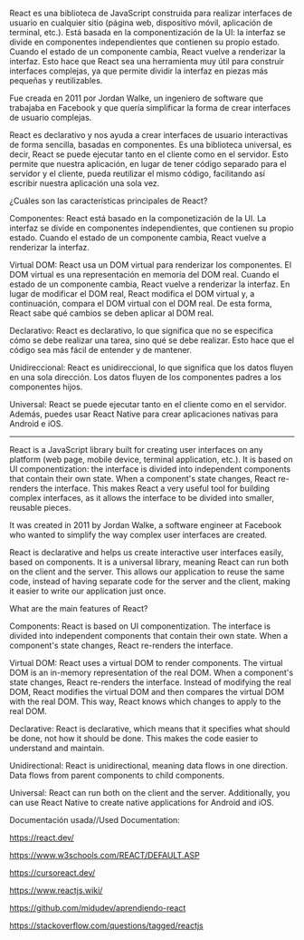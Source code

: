 
React es una biblioteca de JavaScript construida para realizar interfaces de usuario en cualquier sitio (página web, dispositivo móvil, aplicación de terminal, etc.). Está basada en la componentización de la UI: la interfaz se divide en componentes independientes que contienen su propio estado. Cuando el estado de un componente cambia, React vuelve a renderizar la interfaz. Esto hace que React sea una herramienta muy útil para construir interfaces complejas, ya que permite dividir la interfaz en piezas más pequeñas y reutilizables.

Fue creada en 2011 por Jordan Walke, un ingeniero de software que trabajaba en Facebook y que quería simplificar la forma de crear interfaces de usuario complejas.

React es declarativo y nos ayuda a crear interfaces de usuario interactivas de forma sencilla, basadas en componentes. Es una biblioteca universal, es decir, React se puede ejecutar tanto en el cliente como en el servidor. Esto permite que nuestra aplicación, en lugar de tener código separado para el servidor y el cliente, pueda reutilizar el mismo código, facilitando así escribir nuestra aplicación una sola vez.

¿Cuáles son las características principales de React?

Componentes: React está basado en la componetización de la UI. La interfaz se divide en componentes independientes, que contienen su propio estado. Cuando el estado de un componente cambia, React vuelve a renderizar la interfaz.

Virtual DOM: React usa un DOM virtual para renderizar los componentes. El DOM virtual es una representación en memoria del DOM real. Cuando el estado de un componente cambia, React vuelve a renderizar la interfaz. En lugar de modificar el DOM real, React modifica el DOM virtual y, a continuación, compara el DOM virtual con el DOM real. De esta forma, React sabe qué cambios se deben aplicar al DOM real.

Declarativo: React es declarativo, lo que significa que no se especifica cómo se debe realizar una tarea, sino qué se debe realizar. Esto hace que el código sea más fácil de entender y de mantener.

Unidireccional: React es unidireccional, lo que significa que los datos fluyen en una sola dirección. Los datos fluyen de los componentes padres a los componentes hijos.

Universal: React se puede ejecutar tanto en el cliente como en el servidor. Además, puedes usar React Native para crear aplicaciones nativas para Android e iOS.

-----------------------------------------------------------------------------------------------------------------------------

React is a JavaScript library built for creating user interfaces on any platform (web page, mobile device, terminal application, etc.). It is based on UI componentization: the interface is divided into independent components that contain their own state. When a component's state changes, React re-renders the interface. This makes React a very useful tool for building complex interfaces, as it allows the interface to be divided into smaller, reusable pieces.

It was created in 2011 by Jordan Walke, a software engineer at Facebook who wanted to simplify the way complex user interfaces are created.

React is declarative and helps us create interactive user interfaces easily, based on components. It is a universal library, meaning React can run both on the client and the server. This allows our application to reuse the same code, instead of having separate code for the server and the client, making it easier to write our application just once.

What are the main features of React?

Components: React is based on UI componentization. The interface is divided into independent components that contain their own state. When a component's state changes, React re-renders the interface.

Virtual DOM: React uses a virtual DOM to render components. The virtual DOM is an in-memory representation of the real DOM. When a component's state changes, React re-renders the interface. Instead of modifying the real DOM, React modifies the virtual DOM and then compares the virtual DOM with the real DOM. This way, React knows which changes to apply to the real DOM.

Declarative: React is declarative, which means that it specifies what should be done, not how it should be done. This makes the code easier to understand and maintain.

Unidirectional: React is unidirectional, meaning data flows in one direction. Data flows from parent components to child components.

Universal: React can run both on the client and the server. Additionally, you can use React Native to create native applications for Android and iOS.



Documentación usada//Used Documentation:


https://react.dev/


https://www.w3schools.com/REACT/DEFAULT.ASP


https://cursoreact.dev/


https://www.reactjs.wiki/


https://github.com/midudev/aprendiendo-react


https://stackoverflow.com/questions/tagged/reactjs
